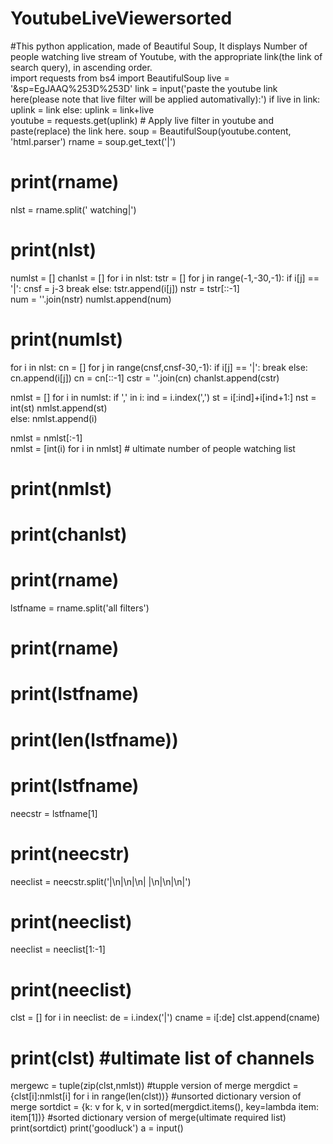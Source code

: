 # YoutubeLiveViewersorted
#This python application, made of Beautiful Soup, It displays Number of people watching live stream of Youtube, with the appropriate link(the link of search query), in ascending order.  
import requests
from bs4 import BeautifulSoup
live = '&sp=EgJAAQ%253D%253D'
link  = input('paste the youtube link here(please note that live filter will be applied automativally):')
if live in link:
    uplink = link
else:
    uplink = link+live    
youtube = requests.get(uplink)  # Apply live filter in youtube and paste(replace) the link here.
soup = BeautifulSoup(youtube.content, 'html.parser')
rname = soup.get_text('|')
# print(rname)
nlst = rname.split(' watching|')
# print(nlst)
numlst = []
chanlst = []
for i in nlst:
    tstr = []
    for j in range(-1,-30,-1):
        if i[j] == '|':
            cnsf = j-3
            break
        else:
            tstr.append(i[j])
    nstr = tstr[::-1]        
    num = ''.join(nstr)
    numlst.append(num)
# print(numlst)  
for i in nlst:
    cn = []
    for j in range(cnsf,cnsf-30,-1):
        if i[j] == '|':
            break
        else:
            cn.append(i[j])
    cn = cn[::-1]
    cstr = ''.join(cn)
    chanlst.append(cstr)        
    
nmlst = []
for i in numlst:
    if ',' in i:
        ind = i.index(',')
        st = i[:ind]+i[ind+1:]
        nst = int(st)
        nmlst.append(st)  
    else:
        nmlst.append(i)

nmlst = nmlst[:-1]    
nmlst = [int(i) for i in nmlst]     # ultimate number of people watching list
# print(nmlst)      
# print(chanlst)
# print(rname)
lstfname = rname.split('all filters')
# print(rname)
# print(lstfname)
# print(len(lstfname))
# print(lstfname)
neecstr = lstfname[1]
# print(neecstr)
neeclist = neecstr.split('|\n|\n|\n| |\n|\n|\n|')
# print(neeclist)
neeclist = neeclist[1:-1]
# print(neeclist)
clst = []
for i in neeclist:
    de = i.index('|')
    cname = i[:de]
    clst.append(cname)
# print(clst)       #ultimate  list of channels
mergewc = tuple(zip(clst,nmlst))    #tupple version of merge
mergdict = {clst[i]:nmlst[i] for i in range(len(clst))}    #unsorted dictionary version of merge
sortdict = {k: v for k, v in sorted(mergdict.items(), key=lambda item: item[1])}   #sorted dictionary version of merge(ultimate required list)
print(sortdict)
print('goodluck')
a = input()




           
            

